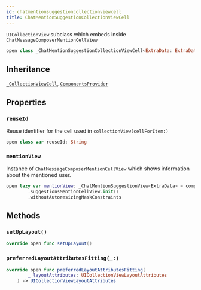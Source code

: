 ```yaml
---
id: chatmentionsuggestioncollectionviewcell 
title: ChatMentionSuggestionCollectionViewCell
--- 
```


`UICollectionView` subclass which embeds inside `ChatMessageComposerMentionCellView`

``` swift
open class _ChatMentionSuggestionCollectionViewCell<ExtraData: ExtraDataTypes>: _CollectionViewCell, ComponentsProvider 
```

## Inheritance

[`_CollectionViewCell`](../../_CollectionViewCell), [`ComponentsProvider`](../../../Utils/ComponentsProvider)

## Properties

### `reuseId`

Reuse identifier for the cell used in `collectionView(cellForItem:​)`

``` swift
open class var reuseId: String 
```

### `mentionView`

Instance of `ChatMessageComposerMentionCellView` which shows information about the mentioned user.

``` swift
open lazy var mentionView: _ChatMentionSuggestionView<ExtraData> = components
        .suggestionsMentionCellView.init()
        .withoutAutoresizingMaskConstraints
```

## Methods

### `setUpLayout()`

``` swift
override open func setUpLayout() 
```

### `preferredLayoutAttributesFitting(_:)`

``` swift
override open func preferredLayoutAttributesFitting(
        _ layoutAttributes: UICollectionViewLayoutAttributes
    ) -> UICollectionViewLayoutAttributes 
```
